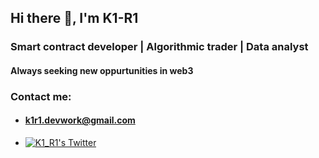 ## Hi there 👋, I'm K1-R1

### Smart contract developer | Algorithmic trader | Data analyst
#### Always seeking new oppurtunities in web3

### Contact me:
- #### k1r1.devwork@gmail.com
- [![K1_R1's Twitter](https://img.shields.io/badge/Twitter-1DA1F2?style=for-the-badge&logo=twitter&logoColor=white)](https://twitter.com/K1_R1_)
